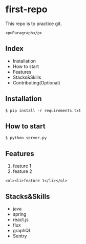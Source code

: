 # first-repo

This repo is to practice git.

`<p>Paragraph</p>`

## Index

- Installation
- How to start
- Features
- Stacks&Skills
- Contributing(Optional)

## Installation

```shell
$ pip install -r requirements.txt
```

## How to start

```shell
$ python server.py
```
## Features

1. feature 1
2. feature 2

`<ol><li>feature 1</li></ol>`

## Stacks&Skills

- java
- spring
- react.js
- flux
- graphQL
- Sentry
